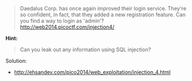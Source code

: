 
>Daedalus Corp. has once again improved their login service. They're so confident, in fact, that they added a new registration feature. Can you find a way to login as 'admin'?
 http://web2014.picoctf.com/injection4/

**Hint:**
>Can you leak out any information using SQL injection?

Solution:
* <http://ehsandev.com/pico2014/web_exploitation/injection_4.html>
